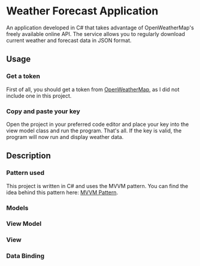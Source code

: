 # Weather Forecast Application 

An application developed in C# that takes advantage of OpenWeatherMap's freely available online API. The service allows you to regularly download current weather and forecast data in JSON format. 

## Usage 
### Get a token 
First of all, you should get a token from [OpenWeatherMap](https://openweathermap.org/), as I did not include one in this project. 
### Copy and paste your key 
Open the project in your preferred code editor and place your key into the view model class and run the program. That's all. If the key is valid, the program will now run and display weather data. 

## Description 
### Pattern used 
This project is written in C# and uses the MVVM pattern. You can find the idea behind this pattern here: 
[MVVM Pattern](https://upload.wikimedia.org/wikipedia/commons/thumb/8/87/MVVMPattern.png/500px-MVVMPattern.png).
### Models 

### View Model 

### View 

### Data Binding 
